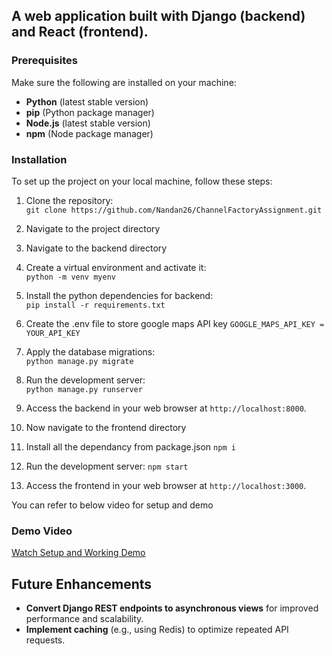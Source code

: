 ## A web application built with Django (backend) and React (frontend).

### Prerequisites

Make sure the following are installed on your machine:

- **Python** (latest stable version)
- **pip** (Python package manager)
- **Node.js** (latest stable version)
- **npm** (Node package manager)


### Installation

To set up the project on your local machine, follow these steps:

1. Clone the repository:  
   `git clone https://github.com/Nandan26/ChannelFactoryAssignment.git`
2. Navigate to the project directory
3. Navigate to the backend directory
4. Create a virtual environment and activate it:  
   `python -m venv myenv`
5. Install the python dependencies for backend:  
   `pip install -r requirements.txt`
6. Create the .env file to store google maps API key
   `GOOGLE_MAPS_API_KEY = YOUR_API_KEY`
7. Apply the database migrations:  
   `python manage.py migrate`
8. Run the development server:  
   `python manage.py runserver`
9. Access the backend in your web browser at `http://localhost:8000`.


10. Now navigate to the frontend directory
11. Install all the dependancy from package.json 
    `npm i`
12. Run the development server:
    `npm start`
13. Access the frontend in your web browser at `http://localhost:3000`. 

You can refer to below video for setup and demo

### Demo Video

<a href="https://youtu.be/i3J4A40Ap44">Watch Setup and Working Demo</a>
   
## Future Enhancements

- **Convert Django REST endpoints to asynchronous views** for improved performance and scalability.
- **Implement caching** (e.g., using Redis) to optimize repeated API requests.
